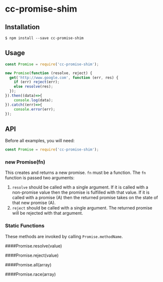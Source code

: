 # cc-promise-shim


## Installation
    $ npm install --save cc-promise-shim 
    
## Usage
```javascript
const Promise = require('cc-promise-shim');

new Promise(function (resolve, reject) {
  get('http://www.google.com', function (err, res) {
    if (err) reject(err);
    else resolve(res);
  });
}).then((data)=>{
    console.log(data);
}).catch((err)=>{
    console.error(err);
});
```
## API

Before all examples, you will need:

```js
const Promise = require('cc-promise-shim');
```
### new Promise(fn)
This creates and returns a new promise.  `fn` must be a function.  The `fn` function is passed two arguments:

 1. `resolve` should be called with a single argument.  If it is called with a non-promise value then the promise is fulfilled with that value.  If it is called with a promise (A) then the returned promise takes on the state of that new promise (A).
 2. `reject` should be called with a single argument.  The returned promise will be rejected with that argument.
 
### Static Functions
  These methods are invoked by calling `Promise.methodName`.
  
####Promise.resolve(value)

####Promise.reject(value)

####Promise.all(array)

####Promise.race(array)
